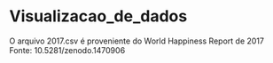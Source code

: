# Visualizacao_de_dados



O arquivo 2017.csv é proveniente do World Happiness Report de 2017
Fonte: 10.5281/zenodo.1470906
